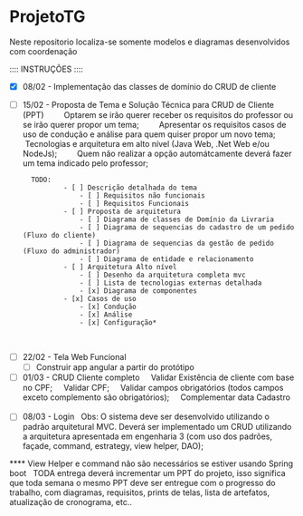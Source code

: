 # ProjetoTG
Neste repositorio localiza-se somente modelos e diagramas desenvolvidos com coordenação

:::: INSTRUÇÕES ::::

- [x] 08/02 - Implementação das classes de domínio do CRUD de cliente
 
- [ ] 15/02 - Proposta de Tema e Solução Técnica para CRUD de Cliente (PPT)
        Optarem se irão querer receber os requisitos do professor ou se irão querer propor um tema;
        Apresentar os requisitos casos de uso de condução e análise para quem quiser propor um novo tema;
        Tecnologias e arquitetura em alto nível (Java Web, .Net Web e/ou NodeJs);
        Quem não realizar a opção automátcamente deverá fazer um tema indicado pelo professor;
	
		TODO:
                - [ ] Descrição detalhada do tema
                    - [ ] Requisitos não funcionais
                    - [ ] Requisitos Funcionais
                - [ ] Proposta de arquitetura
                    - [ ] Diagrama de classes de Domínio da Livraria
                    - [ ] Diagrama de sequencias do cadastro de um pedido (Fluxo do cliente)
                    - [ ] Diagrama de sequencias da gestão de pedido (Fluxo do administrador)
                    - [ ] Diagrama de entidade e relacionamento
                - [ ] Arquitetura Alto nível
                    - [ ] Desenho da arquitetura completa mvc
                    - [ ] Lista de tecnologias externas detalhada
                    - [x] Diagrama de componentes
                - [x] Casos de uso
                    - [x] Condução
                    - [x] Análise
                    - [x] Configuração*
 
- [ ] 22/02 - Tela Web Funcional
    - [ ] Construir app angular a partir do protótipo
 
- [ ] 01/03 - CRUD Cliente completo
    Validar Existência de cliente com base no CPF;
    Validar CPF;
    Validar campos obrigatórios (todos campos exceto complemento são obrigatórios);
    Complementar data Cadastro
 
- [ ] 08/03 - Login
 
Obs: O sistema deve ser desenvolvido utilizando o padrão arquitetural MVC. Deverá ser implementado um CRUD utilizando a arquitetura apresentada em engenharia 3 (com uso dos padrões, façade, command, estrategy, view helper, DAO);

**** View Helper e command não são necessários se estiver usando Spring boot
 
TODA entrega deverá incrementar um PPT do projeto, isso significa que toda semana o mesmo PPT deve ser entregue com o progresso do trabalho, com diagramas, requisitos, prints de telas, lista de artefatos, atualização de cronograma, etc..

